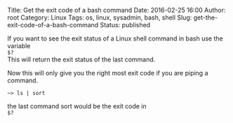 Title: Get the exit code of a bash command
Date: 2016-02-25 16:00
Author: root
Category: Linux
Tags: os, linux, sysadmin, bash, shell
Slug: get-the-exit-code-of-a-bash-command
Status: published

If you want to see the exit status of a Linux shell command in bash use the variable  
`$?`  
This will return the exit status of the last command.

Now this will only give you the right most exit code if you are piping a command.

`~> ls | sort`  
  
the last command sort would be the exit code in  
`$?`
